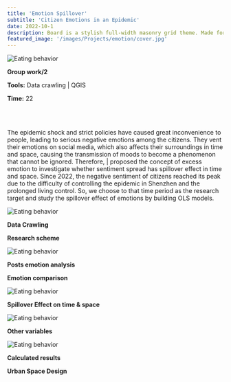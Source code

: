 ```yaml
---
title: 'Emotion Spillover'
subtitle: 'Citizen Emotions in an Epidemic'
date: 2022-10-1
description: Board is a stylish full-width masonry grid theme. Made for designers, artists, photographers and developers to show off their best work.
featured_image: '/images/Projects/emotion/cover.jpg'
---
```


<div class="kgallery__item">
        <img src="{{site.baseurl}}/images/Projects/emotion/3P12.jpg" alt="Eating behavior">
        <div class="kgallery__caption">
            <p><strong>Group work/2</strong></p>
            <p><strong>Tools:</strong> Data crawling | QGIS</p>
            <p><strong>Time:</strong> 22</p>
            <br><br>
            <p>The epidemic shock and strict policies have caused great inconvenience
to people, leading to serious negative emotions among the citizens. They
vent their emotions on social media, which also affects their surroundings
in time and space, causing the transmission of moods to become a
phenomenon that cannot be ignored.
Therefore, | proposed the concept of excess emotion to investigate
whether sentiment spread has spillover effect in time and space. Since
2022, the negative sentiment of citizens reached its peak due to the
difficulty of controlling the epidemic in Shenzhen and the prolonged
living control. So, we choose to that time period as the research target
and study the spillover effect of emotions by building OLS models.
</p>
        </div>
    </div>

<div class="kgallery__item">
        <img src="{{site.baseurl}}/images/Projects/emotion/3P34.jpg" alt="Eating behavior">
        <div class="kgallery__caption">
            <p><strong>Data Crawling</strong></p>
            <p><strong>Research scheme</strong></p>
        </div>
    </div>

<div class="kgallery__item">
        <img src="{{site.baseurl}}/images/Projects/emotion/3P56.jpg" alt="Eating behavior">
        <div class="kgallery__caption">
            <p><strong>Posts emotion analysis</strong></p>
            <p><strong>Emotion comparison</strong></p>
        </div>
    </div>

<div class="kgallery__item">
        <img src="{{site.baseurl}}/images/Projects/emotion/3P78.jpg" alt="Eating behavior">
        <div class="kgallery__caption">
            <p><strong>Spillover Effect on time & space</strong></p>
            <!-- <p><strong>Research scheme</strong></p> -->
        </div>
    </div>

<div class="kgallery__item">
        <img src="{{site.baseurl}}/images/Projects/emotion/3P910.jpg" alt="Eating behavior">
        <div class="kgallery__caption">
            <p><strong>Other variables</strong></p>
        </div>
    </div>

<div class="kgallery__item">
        <img src="{{site.baseurl}}/images/Projects/emotion/3P1112.jpg" alt="Eating behavior">
        <div class="kgallery__caption">
            <p><strong>Calculated results</strong></p>
            <p><strong>Urban Space Design</strong></p>
        </div>
    </div>
